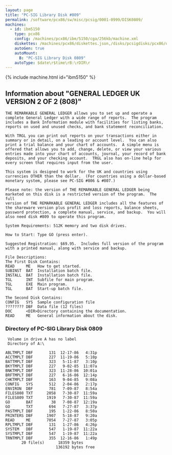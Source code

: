 ```yaml
---
layout: page
title: "PC-SIG Library Disk #809"
permalink: /software/pcx86/sw/misc/pcsig/0001-0999/DISK0809/
machines:
  - id: ibm5150
    type: pcx86
    config: /machines/pcx86/ibm/5150/cga/256kb/machine.xml
    diskettes: /machines/pcx86/diskettes.json,/disks/pcsigdisks/pcx86/diskettes.json
    autoGen: true
    autoMount:
      B: "PC-SIG Library Disk 0809"
    autoType: $date\r$time\rB:\rDIR\r
---
```


{% include machine.html id="ibm5150" %}

## Information about "GENERAL LEDGER UK VERSION 2 OF 2 (808)"

    THE REMARKABLE GENERAL LEDGER allows you to set up and operate a
    complete General Ledger with a wide range of reports.  The program
    includes a Bank Information module with facilities for listing banks,
    reports on used and unused checks, and bank statement reconciliation.
    
    With TRGL you can print out reports on your transactions either in
    summary or in detail, on a leading or account level.  You can also
    print a trial balance and your chart of accounts.  A simple menu is
    offered that allows you to add, change, delete, or view your various
    entries made into your chart of accounts, journal, your record of bank
    deposits, and your checking account.  TRGL also has on-line help for
    every screen that requires input from the user.
    
    This system is designed to work for the UK and countries using
    currencies OTHER than the dollar.  (For countries using a dollar-based
    monetary system, please see PC-SIG #806 & #807.)
    
    Please note: the version of THE REMARKABLE GENERAL LEDGER being
    marketed on this disk is a restricted version of the program.  The full
    version of THE REMARKABLE GENERAL LEDGER includes all the features of
    the shareware version plus profit and loss reports, balance sheets,
    password protection, a complete manual, service, and backup.  You will
    also need disk #809 to operate this program.
    
    System Requirements: 512K memory and two disk drives.
    
    How to Start: Type GO (press enter).
    
    Suggested Registration: $69.95.  Includes full version of the program
    with a printed manual, along with service and backup.
    
    File Descriptions:
    The First Disk Contains:
    READ     ME   How to get started.
    SUBINST  BAT  Installation batch file.
    INSTALL  BAT  Installation batch file.
    TGL      INT  Subfile for main program.
    TGL      EXE  Main program.
    TGL      BAT  Start-up batch file.
    
    The Second Disk Contains:
    CONFIG   SYS  Sample configuration file
    ???????? DBF  Data file (12 files)
    DOC      <DIR>Directory containing the documentation.
    READ     ME   General information about the disk.

### Directory of PC-SIG Library Disk 0809

     Volume in drive A has no label
     Directory of A:\

    ABLTMPLT DBF       131  12-17-86   4:31p
    ACCTMPLT DBF       227  11-19-86   5:10p
    BATTMPLT DBF       323   5-11-87   3:10p
    BKYTMPLT DBF       227   9-02-85  11:07a
    BNKTMPLT DBF       323  11-28-86  10:01a
    BRFTMPLT DBF       227   6-16-86  12:14p
    CHKTMPLT DBF       163   9-04-85   9:08a
    CONFIG   SYS       512   2-04-86   2:17p
    ENVIRON  DBF       781   7-09-87   8:54a
    FILES808 TXT      2058   7-30-87  11:59a
    FILES809 TXT      1919   7-30-87  11:59a
    GO       BAT        38   7-08-87  12:19a
    GO       TXT       694   7-27-87   3:37p
    PASTMPLT DBF       195   1-22-86   8:50a
    PRINTERS DBF      1907   5-18-87   9:20a
    READ     ME       7054   7-27-87   3:05p
    RPLTMPLT DBF       131   1-27-86   4:26p
    SYSTEM   DBF       547   1-19-87  11:22a
    SYSTMPLT DBF       547   1-19-87  11:22a
    TRNTMPLT DBF       355  12-16-86   1:49p
           20 file(s)      18359 bytes
                          136192 bytes free
